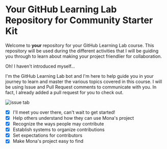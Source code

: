 # Your GitHub Learning Lab Repository for Community Starter Kit

Welcome to **your** repository for your GitHub Learning Lab course. This repository will be used during the different activities that I will be guiding you through to learn about making your project friendlier for collaboration.

Oh! I haven't introduced myself...

I'm the GitHub Learning Lab bot and I'm here to help guide you in your journey to learn and master the various topics covered in this course. I will be using Issue and Pull Request comments to communicate with you. In fact, I already added a pull request for you to check out.

![issue tab](https://lab.github.com/public/images/issue_tab.png)

- [x]  I'll meet you over there, can't wait to get started!
- [x] Help others understand how they can use Mona's project
- [x] Recognize the ways people may contribute
- [x] Establish systems to organize contributions
- [x] Set expectations for contributors
- [x] Make Mona's project easy to find
